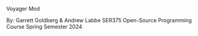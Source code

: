 Voyager Mod

By: Garrett Goldberg & Andrew Labbe
SER375 Open-Source Programming Course
Spring Semester 2024
